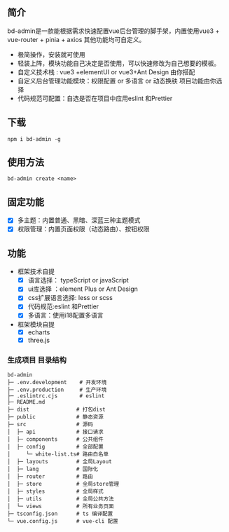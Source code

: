 ## 简介

bd-admin是一款能根据需求快速配置vue后台管理的脚手架，内置使用vue3 + vue-router + pinia + axios 其他功能均可自定义。

- 极简操作，安装就可使用
- 轻装上阵，模块功能自己决定是否使用，可以快速修改为自己想要的模板。
- 自定义技术栈 : vue3 +elementUI or vue3+Ant Design 由你搭配
- 自定义后台管理功能模块：权限配置 or 多语言 or 动态换肤 项目功能由你选择
- 代码规范可配置：自选是否在项目中应用eslint 和Prettier

## 下载

```
npm i bd-admin -g
```

## 使用方法

```
bd-admin create <name>
```

## 固定功能

- [x] 多主题：内置普通、黑暗、深蓝三种主题模式
- [x] 权限管理：内置页面权限（动态路由）、按钮权限

## 功能

- 框架技术自提
  - [x] 语言选择： typeScript or javaScript
  - [x] ui库选择 ：element Plus or Ant Design
  - [x] css扩展语言选择: less or scss
  - [x] 代码规范:eslint 和Prettier
  - [x] 多语言：使用i18配置多语言
- 框架模块自提
  - [x] echarts
  - [x] three.js

### 生成项目 目录结构

```
bd-admin
├─ .env.development    # 开发环境
├─ .env.production     # 生产环境
├─ .eslintrc.cjs       # eslint
├─ README.md
├─ dist               # 打包dist
├─ public             # 静态资源
├─ src                # 源码
│  ├─ api             # 接口请求
│  ├─ components      # 公共组件
│  ├─ config          # 全部配置
│  	  └─ white-list.ts# 路由白名单
│  ├─ layouts         # 全局Layout
│  ├─ lang        	  # 国际化
│  ├─ router          # 路由
│  ├─ store           # 全局store管理
│  ├─ styles          # 全局样式
│  ├─ utils           # 全局公共方法
│  └─ views           # 所有业务页面
├─ tsconfig.json      # ts 编译配置
└─ vue.config.js      # vue-cli 配置
```
